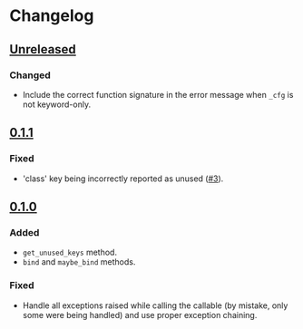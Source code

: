 # Changelog

## [Unreleased]

### Changed
- Include the correct function signature in the error message when `_cfg` is not keyword-only.

## [0.1.1]

### Fixed
- 'class' key being incorrectly reported as unused ([#3](https://github.com/cifkao/confugue/issues/3)).

## [0.1.0]

### Added
- `get_unused_keys` method.
- `bind` and `maybe_bind` methods.

### Fixed
- Handle all exceptions raised while calling the callable (by mistake, only some were being handled) and use proper exception chaining.


[0.1.0]: https://github.com/cifkao/confugue/compare/v0.0.1...v0.1.0
[0.1.1]: https://github.com/cifkao/confugue/compare/v0.1.0...v0.1.1
[unreleased]: https://github.com/cifkao/confugue/compare/v0.1.1...HEAD
